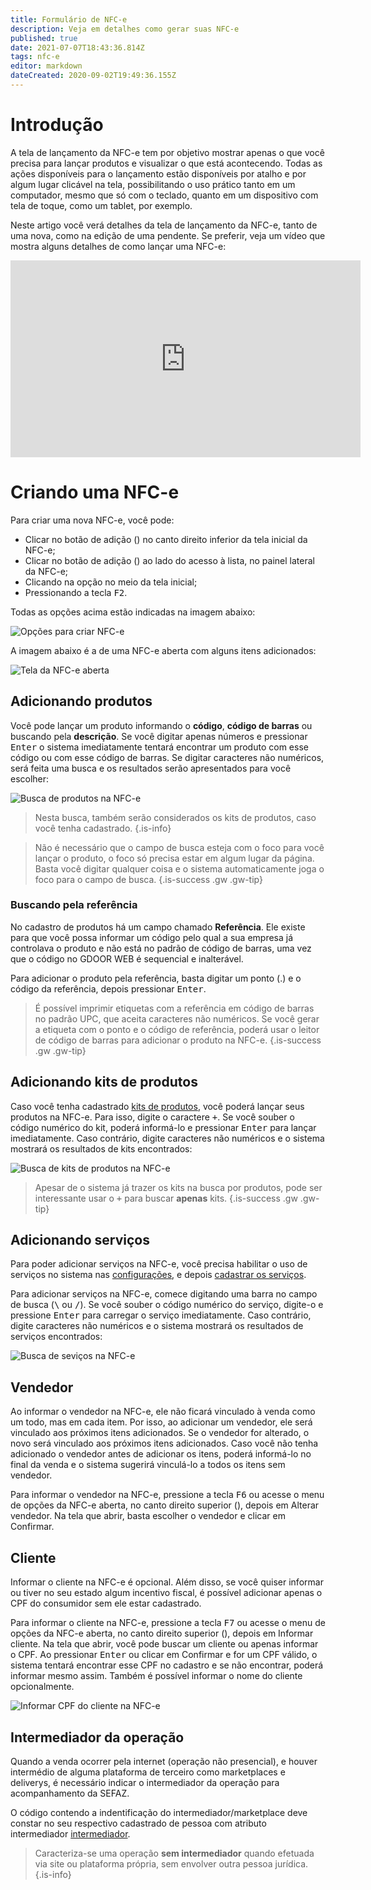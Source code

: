```yaml
---
title: Formulário de NFC-e
description: Veja em detalhes como gerar suas NFC-e
published: true
date: 2021-07-07T18:43:36.814Z
tags: nfc-e
editor: markdown
dateCreated: 2020-09-02T19:49:36.155Z
---
```


# Introdução

A tela de lançamento da NFC-e tem por objetivo mostrar apenas o que você precisa para lançar produtos e visualizar o que está acontecendo. Todas as ações disponíveis para o lançamento estão disponíveis por atalho e por algum lugar clicável na tela, possibilitando o uso prático tanto em um computador, mesmo que só com o teclado, quanto em um dispositivo com tela de toque, como um tablet, por exemplo.

Neste artigo você verá detalhes da tela de lançamento da NFC-e, tanto de uma nova, como na edição de uma pendente. Se preferir, veja um vídeo que mostra alguns detalhes de como lançar uma NFC-e:

<div class=text-center>
  <iframe width="560" height="315" src="https://www.youtube.com/embed/2PUfV6476j0" frameborder="0" allow="accelerometer; autoplay; encrypted-media; gyroscope; picture-in-picture" allowfullscreen></iframe>
</div>

# Criando uma NFC-e

Para criar uma nova NFC-e, você pode:

- Clicar no botão de adição (<em class="mdi mdi-plus"></em>) no canto direito inferior da tela inicial da NFC-e;
- Clicar no botão de adição (<em class="mdi mdi-plus"></em>) ao lado do acesso à lista, no painel lateral da NFC-e;
- Clicando na opção no meio da tela inicial;
- Pressionando a tecla <kbd>F2</kbd>.

Todas as opções acima estão indicadas na imagem abaixo:

![Opções para criar NFC-e](/movimentos/nfce/nfce-opcoes-criacao.png)

A imagem abaixo é a de uma NFC-e aberta com alguns itens adicionados:

![Tela da NFC-e aberta](/movimentos/nfce/nfce-aberta.png)

## Adicionando produtos

Você pode lançar um produto informando o **código**, **código de barras** ou buscando pela **descrição**. Se você digitar apenas números e pressionar <kbd>Enter</kbd> o sistema imediatamente tentará encontrar um produto com esse código ou com esse código de barras. Se digitar caracteres não numéricos, será feita uma busca e os resultados serão apresentados para você escolher:

![Busca de produtos na NFC-e](/movimentos/nfce/nfce-busca-produtos.png)

> Nesta busca, também serão considerados os kits de produtos, caso você tenha cadastrado.
{.is-info}

> Não é necessário que o campo de busca esteja com o foco para você lançar o produto, o foco só precisa estar em algum lugar da página. Basta você digitar qualquer coisa e o sistema automaticamente joga o foco para o campo de busca.
{.is-success .gw .gw-tip}

### Buscando pela referência

No cadastro de produtos há um campo chamado **Referência**. Ele existe para que você possa informar um código pelo qual a sua empresa já controlava o produto e não está no padrão de código de barras, uma vez que o código no GDOOR WEB é sequencial e inalterável.

Para adicionar o produto pela referência, basta digitar um ponto (.) e o código da referência, depois pressionar <kbd>Enter</kbd>.

> É possível imprimir etiquetas com a referência em código de barras no padrão UPC, que aceita caracteres não numéricos. Se você gerar a etiqueta com o ponto e o código de referência, poderá usar o leitor de código de barras para adicionar o produto na NFC-e.
{.is-success .gw .gw-tip}

## Adicionando kits de produtos

Caso você tenha cadastrado [kits de produtos](/cadastros/produtos/kits), você poderá lançar seus produtos na NFC-e. Para isso, digite o caractere <kbd>+</kbd>. Se você souber o código numérico do kit, poderá informá-lo e pressionar <kbd>Enter</kbd> para lançar imediatamente. Caso contrário, digite caracteres não numéricos e o sistema mostrará os resultados de kits encontrados:

![Busca de kits de produtos na NFC-e](/movimentos/nfce/nfce-busca-kits.png)

> Apesar de o sistema já trazer os kits na busca por produtos, pode ser interessante usar o <kbd>+</kbd> para buscar **apenas** kits.
{.is-success .gw .gw-tip}

## Adicionando serviços

Para poder adicionar serviços na NFC-e, você precisa habilitar o uso de serviços no sistema nas [configurações](/configuracoes/geral), e depois [cadastrar os serviços](/cadastros/servicos).

Para adicionar serviços na NFC-e, comece digitando uma barra no campo de busca (<kbd>\\</kbd> ou <kbd>/</kbd>). Se você souber o código numérico do serviço, digite-o e pressione <kbd>Enter</kbd> para carregar o serviço imediatamente. Caso contrário, digite caracteres não numéricos e o sistema mostrará os resultados de serviços encontrados:

![Busca de seviços na NFC-e](/movimentos/nfce/nfce-busca-servicos.png)

## Vendedor

Ao informar o vendedor na NFC-e, ele não ficará vinculado à venda como um todo, mas em cada item. Por isso, ao adicionar um vendedor, ele será vinculado aos próximos itens adicionados. Se o vendedor for alterado, o novo será vinculado aos próximos itens adicionados. Caso você não tenha adicionado o vendedor antes de adicionar os itens, poderá informá-lo no final da venda e o sistema sugerirá vinculá-lo a todos os itens sem vendedor.

Para informar o vendedor na NFC-e, pressione a tecla <kbd>F6</kbd> ou acesse o menu de opções da NFC-e aberta, no canto direito superior (<em class="mdi mdi-dots-vertical"></em>), depois em <span class="mat-button mdi mdi-badge-account">Alterar vendedor</span>. Na tela que abrir, basta escolher o vendedor e clicar em <span data-mat-button>Confirmar</span>.

## Cliente

Informar o cliente na NFC-e é opcional. Além disso, se você quiser informar ou tiver no seu estado algum incentivo fiscal, é possível adicionar apenas o CPF do consumidor sem ele estar cadastrado.

Para informar o cliente na NFC-e, pressione a tecla <kbd>F7</kbd> ou acesse o menu de opções da NFC-e aberta, no canto direito superior (<em class="mdi mdi-dots-vertical"></em>), depois em <span class="mat-button mdi mdi-account">Informar cliente</span>. Na tela que abrir, você pode buscar um cliente ou apenas informar o CPF. Ao pressionar <kbd>Enter</kbd> ou clicar em <span data-mat-button>Confirmar</span> e for um CPF válido, o sistema tentará encontrar esse CPF no cadastro e se não encontrar, poderá informar mesmo assim. Também é possível informar o nome do cliente opcionalmente.

![Informar CPF do cliente na NFC-e](/movimentos/nfce/informar-cpf-na-nfce.png)

## Intermediador da operação

Quando a venda ocorrer pela internet (operação não presencial), e houver intermédio de alguma plataforma de terceiro como marketplaces e deliverys, é necessário indicar o intermediador da operação para acompanhamento da SEFAZ.

O código contendo a indentificação do intermediador/marketplace deve constar no seu respectivo cadastrado de pessoa com atributo intermediador [intermediador](#intermediador).

> Caracteriza-se uma operação **sem intermediador** quando efetuada via site ou plataforma própria, sem envolver outra pessoa jurídica.
{.is-info}



